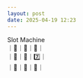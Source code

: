 ```yaml
---
layout: post
date: 2025-04-19 12:23
---
```


Slot Machine<br />
｜💎｜🍇｜🍇｜<br />
｜🍇｜🍒｜7️⃣｜<br />
｜🏴｜💎｜🏴｜<br />

